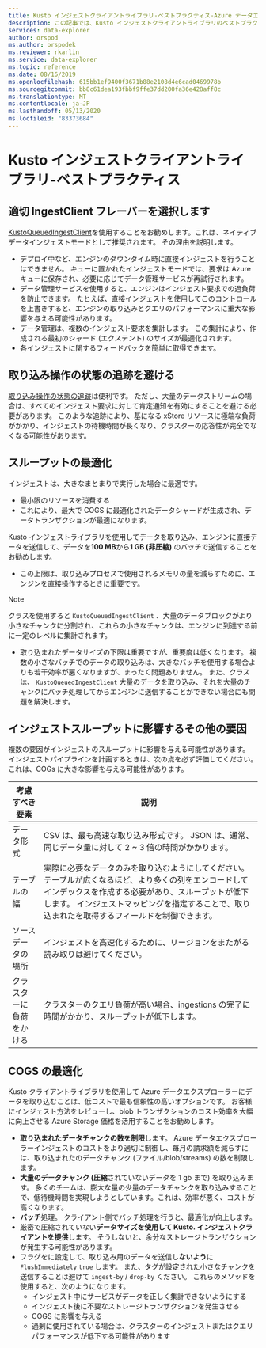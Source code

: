 ```yaml
---
title: Kusto インジェストクライアントライブラリ-ベストプラクティス-Azure データエクスプローラー
description: この記事では、Kusto インジェストクライアントライブラリのベストプラクティスについて説明します。
services: data-explorer
author: orspod
ms.author: orspodek
ms.reviewer: rkarlin
ms.service: data-explorer
ms.topic: reference
ms.date: 08/16/2019
ms.openlocfilehash: 615bb1ef9400f3671b88e2108d4e6cad0469978b
ms.sourcegitcommit: bb8c61dea193fbbf9ffe37dd200fa36e428aff8c
ms.translationtype: MT
ms.contentlocale: ja-JP
ms.lasthandoff: 05/13/2020
ms.locfileid: "83373684"
---
```

# <a name="kusto-ingest-client-library---best-practices"></a>Kusto インジェストクライアントライブラリ-ベストプラクティス

## <a name="select-the-right-ingestclient-flavor"></a>適切 IngestClient フレーバーを選択します

[KustoQueuedIngestClient](kusto-ingest-client-reference.md#interface-ikustoqueuedingestclient)を使用することをお勧めします。これは、ネイティブデータインジェストモードとして推奨されます。 その理由を説明します。
* デプロイ中など、エンジンのダウンタイム時に直接インジェストを行うことはできません。 キューに置かれたインジェストモードでは、要求は Azure キューに保存され、必要に応じてデータ管理サービスが再試行されます。
* データ管理サービスを使用すると、エンジンはインジェスト要求での過負荷を防止できます。 たとえば、直接インジェストを使用してこのコントロールを上書きすると、エンジンの取り込みとクエリのパフォーマンスに重大な影響を与える可能性があります。
* データ管理は、複数のインジェスト要求を集計します。 この集計により、作成される最初のシャード (エクステント) のサイズが最適化されます。
* 各インジェストに関するフィードバックを簡単に取得できます。

## <a name="avoid-tracking-ingest-operation-status"></a>取り込み操作の状態の追跡を避ける

[取り込み操作の状態の追跡](kusto-ingest-client-status.md#tracking-ingestion-status-kustoqueuedingestclient)は便利です。 ただし、大量のデータストリームの場合は、すべてのインジェスト要求に対して肯定通知を有効にすることを避ける必要があります。 このような追跡により、基になる xStore リソースに極端な負荷がかかり、インジェストの待機時間が長くなり、クラスターの応答性が完全でなくなる可能性があります。

## <a name="optimizing-for-throughput"></a>スループットの最適化

インジェストは、大きなまとまりで実行した場合に最適です。 
* 最小限のリソースを消費する
* これにより、最大で COGS に最適化されたデータシャードが生成され、データトランザクションが最適になります。

Kusto インジェストライブラリを使用してデータを取り込み、エンジンに直接データを送信して、データを**100 MB**から**1 GB (非圧縮)** のバッチで送信することをお勧めします。
* この上限は、取り込みプロセスで使用されるメモリの量を減らすために、エンジンを直接操作するときに重要です。 

> [!NOTE]
> クラスを使用すると `KustoQueuedIngestClient` 、大量のデータブロックがより小さなチャンクに分割され、これらの小さなチャンクは、エンジンに到達する前に一定のレベルに集計されます。

* 取り込まれたデータサイズの下限は重要ですが、重要度は低くなります。 複数の小さなバッチでのデータの取り込みは、大きなバッチを使用する場合よりも若干効率が悪くなりますが、まったく問題ありません。 また、クラスは、 `KustoQueuedIngestClient` 大量のデータを取り込み、それを大量のチャンクにバッチ処理してからエンジンに送信することができない場合にも問題を解決します。

## <a name="other-factors-that-impact-ingestion-throughput"></a>インジェストスループットに影響するその他の要因

複数の要因がインジェストのスループットに影響を与える可能性があります。 インジェストパイプラインを計画するときは、次の点を必ず評価してください。これは、COGs に大きな影響を与える可能性があります。

| 考慮すべき要素 |  説明                                                                                              |
|--------------------------|-----------------------------------------------------------------------------------------------------------|
| データ形式              | CSV は、最も高速な取り込み形式です。 JSON は、通常、同じデータ量に対して 2 ~ 3 倍の時間がかかります。|
| テーブルの幅              | 実際に必要なデータのみを取り込むようにしてください。 テーブルが広くなるほど、より多くの列をエンコードしてインデックスを作成する必要があり、スループットが低下します。 インジェストマッピングを指定することで、取り込まれたを取得するフィールドを制御できます。       |
| ソースデータの場所     | インジェストを高速化するために、リージョンをまたがる読み取りは避けてください。                                                       |
| クラスターに負荷をかける      | クラスターのクエリ負荷が高い場合、ingestions の完了に時間がかかり、スループットが低下します。|

## <a name="optimizing-for-cogs"></a>COGS の最適化

Kusto クライアントライブラリを使用して Azure データエクスプローラーにデータを取り込むことは、低コストで最も信頼性の高いオプションです。 お客様にインジェスト方法をレビューし、blob トランザクションのコスト効率を大幅に向上させる Azure Storage 価格を活用することをお勧めします。

* **取り込まれたデータチャンクの数を制限**します。
    Azure データエクスプローラーインジェストのコストをより適切に制御し、毎月の請求額を減らすには、取り込まれたのデータチャンク (ファイル/blob/streams) の数を制限します。
* **大量のデータチャンク (圧縮**されていないデータを 1 gb まで) を取り込みます。 
    多くのチームは、膨大な量の少量のデータチャンクを取り込みすることで、低待機時間を実現しようとしています。これは、効率が悪く、コストが高くなります。 
* **バッチ**処理。 クライアント側でバッチ処理を行うと、最適化が向上します。 
* 厳密で圧縮されていない**データサイズを使用して Kusto. インジェストクライアントを提供**します。
    そうしないと、余分なストレージトランザクションが発生する可能性があります。
* フラグをに設定して、取り込み用のデータを送信し**ないよう**に `FlushImmediately` `true` します。 また、タグが設定された小さなチャンクを送信することは避けて `ingest-by` / `drop-by` ください。 これらのメソッドを使用すると、次のようになります。
     * インジェスト中にサービスがデータを正しく集計できないようにする
     * インジェスト後に不要なストレージトランザクションを発生させる
     * COGS に影響を与える
     * 過剰に使用されている場合は、クラスターのインジェストまたはクエリパフォーマンスが低下する可能性があります
